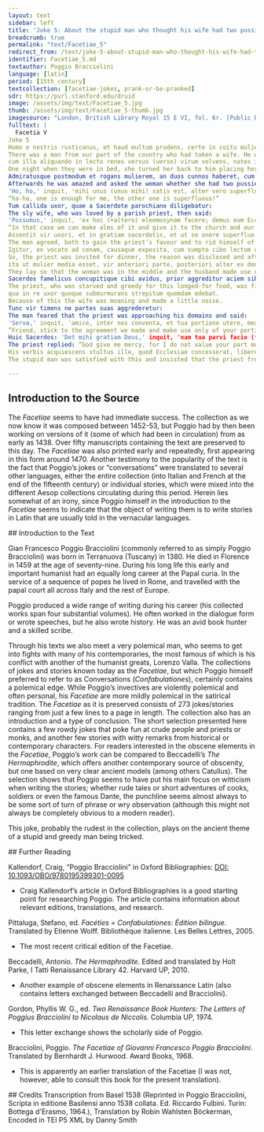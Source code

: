 ```yaml
---
layout: text
sidebar: left
title: 'Joke 5: About the stupid man who thought his wife had two pussies | Facetia V: De Homine Insulso Qui Existimavit Duos Cunnos In Uxore'
breadcrumb: true
permalink: "text/Facetiae_5"
redirect_from: /text/joke-5-about-stupid-man-who-thought-his-wife-had-two-pussies
identifier: Facetiae_5.md
textauthor: Poggio Bracciolini
language: [latin]
period: [15th_century]
textcollection: [facetiae-jokes, prank-or-be-pranked]
sdr: https://purl.stanford.edu/druid 
image: /assets/img/text/Facetiae_5.jpg
thumb: /assets/img/text/Facetiae_5-thumb.jpg
imagesource: "London, British Library Royal 15 E VI, fol. 6r. [Public Domain]"
fulltext: |
  Facetia V
Joke 5
Homo e nostris rusticanus, et haud multum prudens, certe in coitu mulierum rudis, sumpta uxore,
There was a man from our part of the country who had taken a wife. He was a bumpkin, not very sensible and surely very ignorant when it came to sleeping with women.
cum illa aliquando in lecto renes versus (uerso) virum volvens, nates in eius gremio posuisset, erecto telo uxorem casu cognovit.
One night when they were in bed, she turned her back to him placing her buttocks in his lap and he got to know his wife by chance with his spear raised.
Admiratusque postmodum et rogans mulierem, an duos cunnos haberet, cum illa annuisset:
Afterwards he was amazed and asked the woman whether she had two pussies and when she confirmed this he said:
'Ho, ho,' inquit, 'mihi unus (unus mihi) satis est, alter vero superfluus.'
“ha-ha, one is enough for me, the other one is superfluous!”
Tum callida uxor, quae a Sacerdote parochiano diligebatur:
The sly wife, who was loved by a parish priest, then said:
'Possumus,' inquit, 'ex hoc (+altero) eleemosynam facere; demus eum Ecclesiae et Sacerdoti nostro, cui haec res erit gratissima, et tibi nihil oberit, cum unus sufficiat tibi.'
“In that case we can make alms of it and give it to the church and our priest, for whom this would be very pleasing; and this would cause you no grief, since one is enough for you.”
Assentit vir uxori, et in gratiam sacerdotis, et ut se onere superfluo levaret.
The man agreed, both to gain the priest’s favour and to rid himself of a superfluous burden.
Igitur, eo vocato ad cenam, causaque exposita, cum sumpto cibo lectum unum tres ingrederentur,
So, the priest was invited for dinner, the reason was disclosed and after they had eaten all three of them went to bed.
ita ut mulier media esset, vir anteriori parte, posteriori alter ex dono uteretur,
They lay so that the woman was in the middle and the husband made use of the front part, while the other was given use of the rear part as a gift.
Sacerdos famelicus concupitique cibi avidus, prior aggreditur aciem sibi commissam:
The priest, who was starved and greedy for this longed-for food, was first to approach the battle array entrusted to him.
qua in re uxor quoque submurmurans strepitum quemdam edebat.
Because of this the wife was moaning and made a little noise.
Tunc vir timens ne partes suas aggrederetur:
The man feared that the priest was approaching his domains and said:
'Serva,' inquit, 'amice, inter nos conventa, et tua portione utere, meam intactam relinquens.'
”Friend, stick to the agreement we made and make use only of your portion, leave mine alone!”
Huic Sacerdos: 'Det mihi gratiam Deus,' inquit, 'nam tua parvi facio (facton ut vid.), ut bonis tantum Ecclesiae uti possim.'
The priest replied: “God give me mercy, for I do not value your part much, as long as I can use the property of the church.”
His verbis acquiescens stultus ille, quod Ecclesiae concesserat, libere uti iussit.
The stupid man was satisfied with this and insisted that the priest freely use that which he had granted to the church.

--- 
```

## Introduction to the Source 
<p>The <em>Facetiae</em> seems to have had immediate success. The collection as we now know it was composed between 1452-53, but Poggio had by then been working on versions of it (some of which had been in circulation) from as early as 1438. Over fifty manuscripts containing the text are preserved to this day. The <em>Facetiae</em> was also printed early and repeatedly, first appearing in this form around 1470. Another testimony to the popularity of the text is the fact that Poggio’s jokes or “conversations” were translated to several other languages, either the entire collection (into Italian and French at the end of the fifteenth century) or individual stories, which were mixed into the different Aesop collections circulating during this period. Herein lies somewhat of an irony, since Poggio himself in the introduction to the <em>Facetiae</em> seems to indicate that the object of writing them is to write stories in Latin that are usually told in the vernacular languages.</p>
## Introduction to the Text 
<p>Gian Francesco Poggio Bracciolini (commonly referred to as simply Poggio Bracciolini) was born in Terranuova (Tuscany) in 1380. He died in Florence in 1459 at the age of seventy-nine. During his long life this early and important humanist had an equally long career at the Papal curia. In the service of a sequence of popes he lived in Rome, and travelled with the papal court all across Italy and the rest of Europe.</p> <p>Poggio produced a wide range of writing during his career (his collected works span four substantial volumes). He often worked in the dialogue form or wrote speeches, but he also wrote history. He was an avid book hunter and a skilled scribe.</p> <p>Through his texts we also meet a very polemical man, who seems to get into fights with many of his contemporaries, the most famous of which is his conflict with another of the humanist greats, Lorenzo Valla. The collections of jokes and stories known today as the <em>Facetiae</em>, but which Poggio himself preferred to refer to as Conversations (<em>Confabulationes</em>), certainly contains a polemical edge. While Poggio’s invectives are violently polemical and often personal, his <em>Facetiae</em> are more mildly polemical in the satirical tradition. The <em>Facetiae</em> as it is preserved consists of 273 jokes/stories ranging from just a few lines to a page in length. The collection also has an introduction and a type of conclusion. The short selection presented here contains a few rowdy jokes that poke fun at crude people and priests or monks, and another few stories with witty remarks from historical or contemporary characters. For readers interested in the obscene elements in the <em>Facetiae</em>, Poggio’s work can be compared to Beccadelli’s <em>The Hermaphrodite</em>, which offers another contemporary source of obscenity, but one based on very clear ancient models (among others Catullus). The selection shows that Poggio seems to have put his main focus on witticism when writing the stories; whether rude tales or short adventures of cooks, soldiers or even the famous Dante, the punchline seems almost always to be some sort of turn of phrase or wry observation (although this might not always be completely obvious to a modern reader).</p> <p>This joke, probably the rudest in the collection, plays on the ancient theme of a stupid and greedy man being tricked.</p>
## Further Reading 
<p>Kallendorf, Craig, “Poggio Bracciolini” in Oxford Bibliographies: <a href="https://www.oxfordbibliographies.com/view/document/obo-9780195399301/obo-9780195399301-0095.xml">DOI: 10.1093/OBO/9780195399301-0095</a></p> <ul> <li>Craig Kallendorf’s article in Oxford Bibliographies is a good starting point for researching Poggio. The article contains information about relevant editions, translations, and research.</li> </ul> <p>Pittaluga, Stefano, ed. <em>Facéties = Confabulationes: Édition bilingue.</em> Translated by Etienne Wolff. Bibliothèque italienne. Les Belles Lettres, 2005.</p> <ul> <li>The most recent critical edition of the Facetiae.</li> </ul> <p>Beccadelli, Antonio. <em>The Hermaphrodite</em>. Edited and translated by Holt Parke, I Tatti Renaissance Library 42. Harvard UP, 2010.</p> <ul> <li>Another example of obscene elements in Renaissance Latin (also contains letters exchanged between Beccadelli and Bracciolini).</li> </ul> <p>Gordon, Phyllis W. G., ed. <em>Two Renaissance Book Hunters: The Letters of Poggius Bracciolini to Nicolaus de Niccolis</em>. Columbia UP, 1974.</p> <ul> <li>This letter exchange shows the scholarly side of Poggio.</li> </ul> <p>Bracciolini, Poggio. <em>The Facetiae of Giovanni Francesco Poggio Bracciolini</em>. Translated by Bernhardt J. Hurwood. Award Books, 1968.</p> <ul> <li>This is apparently an earlier translation of the Facetiae (I was not, however, able to consult this book for the present translation).</li> </ul>
## Credits
Transcription from Basel 1538 (Reprinted in Poggio Bracciolini, Scripta in editione Basilensi anno 1538 collata. Ed. Riccardo Fulbini. Turin: Bottega d'Erasmo, 1964.), Translation by Robin Wahlsten Böckerman, Encoded in TEI P5 XML by Danny Smith
